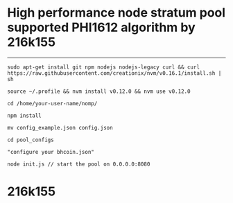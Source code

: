 # High performance node stratum pool supported PHI1612 algorithm by 216k155
--------------------------------------------------------

	sudo apt-get install git npm nodejs nodejs-legacy curl && curl https://raw.githubusercontent.com/creationix/nvm/v0.16.1/install.sh | sh

	source ~/.profile && nvm install v0.12.0 && nvm use v0.12.0

	cd /home/your-user-name/nomp/

	npm install

	mv config_example.json config.json

	cd pool_configs

	"configure your bhcoin.json" 

	node init.js // start the pool on 0.0.0.0:8080

# 216k155
